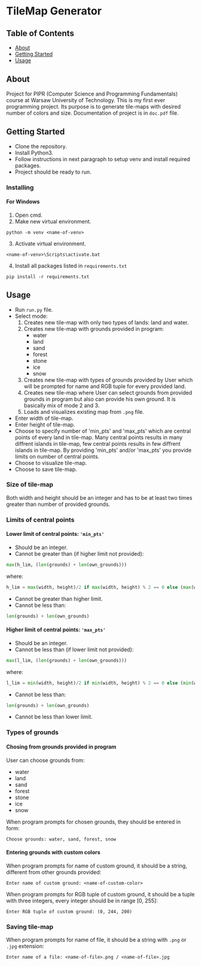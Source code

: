 # TileMap Generator

## Table of Contents

- [About](#about)
- [Getting Started](#getting_started)
- [Usage](#usage)

## About <a name = "about"></a>

Project for PIPR (Computer Science and Programming Fundamentals) course at Warsaw University of Technology. This is my first ever programming project. Its purpose is to generate tile-maps with desired number of colors and size.
Documentation of project is in `doc.pdf` file.

## Getting Started <a name = "getting_started"></a>

- Clone the repository.
- Install Python3.
- Follow instructions in next paragraph to setup venv and install required packages.
- Project should be ready to run.

### Installing
#### For Windows
1. Open cmd.
2. Make new virtual environment. 
```
python -m venv <name-of-venv>  
```
3. Activate virtual environment.
```
<name-of-venv>\Scripts\activate.bat
```
4. Install all packages listed in `requirements.txt`
```
pip install -r requirements.txt
```

## Usage <a name = "usage"></a>

- Run `run.py` file.
- Select mode:
    1. Creates new tile-map with only two types of lands: land and water.
    2. Creates new tile-map with grounds provided in program:
        - water
        - land
        - sand
        - forest
        - stone
        - ice
        - snow
    3. Creates new tile-map with types of grounds provided by User which will be prompted for name and RGB tuple for every provided land.
    4. Creates new tile-map where User can select grounds from provided grounds in program but also can provide his own ground. It is basically mix of mode 2 and 3.
    5. Loads and visualizes existing map from `.png` file.
- Enter width of tile-map.
- Enter height of tile-map.
- Choose to specify number of 'min_pts' and 'max_pts' which are central points of every land in tile-map. Many central points results in many diffrent islands in tile-map, few central points results in few diffrent islands in tile-map. By providing 'min_pts' and/or 'max_pts' you provide limits on number of central points.
- Choose to visualize tile-map.
- Choose to save tile-map.

### Size of tile-map
Both width and height should be an integer and has to be at least two times greater than number of provided grounds.

### Limits of central points
#### Lower limit of central points: `'min_pts'`
- Should be an integer.
- Cannot be greater than (if higher limit not provided):
```python
max(h_lim, (len(grounds) + len(own_grounds)))
```
where:
```python
h_lim = max(width, height)/2 if max(width, height) % 2 == 0 else (max(width, height)-1)/2
```
- Cannot be greater than higher limit.
- Cannot be less than:
```python
len(grounds) + len(own_grounds)
```
#### Higher limit of central points: `'max_pts'`
- Should be an integer.
- Cannot be less than (if lower limit not provided):
```python
max(l_lim, (len(grounds) + len(own_grounds)))
```
where:
```python
l_lim = min(width, height)/2 if min(width, height) % 2 == 0 else (min(width, height)-1)/2
```
- Cannot be less than:
```python
len(grounds) + len(own_grounds)
```
- Cannot be less than lower limit.

### Types of grounds
#### Chosing from grounds provided in program
User can choose grounds from:
- water
- land
- sand
- forest
- stone
- ice
- snow

When program prompts for chosen grounds, they should be entered in form:
```
Choose grounds: water, sand, forest, snow
```
#### Entering grounds with custom colors
When program prompts for name of custom ground, it should be a string, different from other grounds provided:
```
Enter name of custom ground: <name-of-custom-color>
```
When program prompts for RGB tuple of custom ground, it should be a tuple with three integers, every integer should be in range [0, 255]:
```
Enter RGB tuple of custom ground: (0, 244, 200)
```

### Saving tile-map
When program prompts for name of file, it should be a string with `.png` or `.jpg` extension:
```
Enter name of a file: <name-of-file>.png / <name-of-file>.jpg
```

